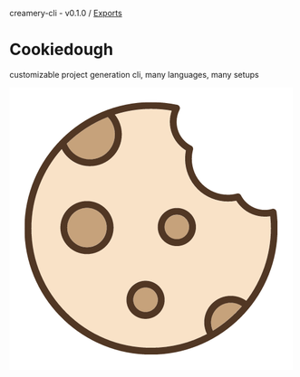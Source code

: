 creamery-cli - v0.1.0 / [Exports](modules.md)

# Cookiedough

customizable project generation cli, many languages, many setups

![](/.assets/cookiedough.png)
